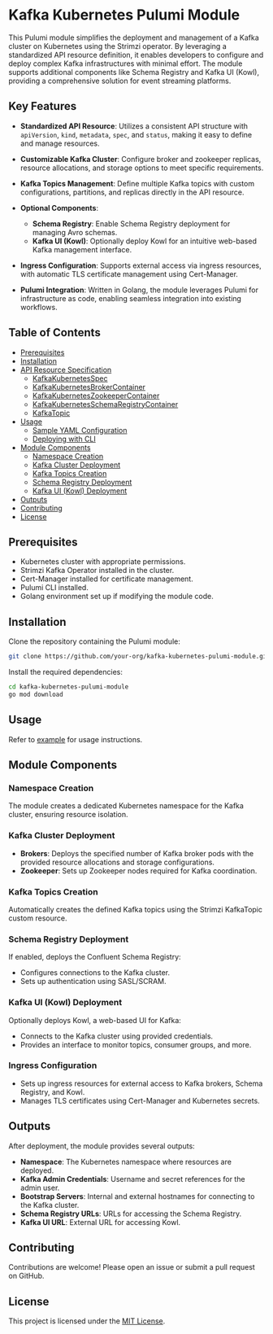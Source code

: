 # Kafka Kubernetes Pulumi Module

This Pulumi module simplifies the deployment and management of a Kafka cluster on Kubernetes using the Strimzi operator. By leveraging a standardized API resource definition, it enables developers to configure and deploy complex Kafka infrastructures with minimal effort. The module supports additional components like Schema Registry and Kafka UI (Kowl), providing a comprehensive solution for event streaming platforms.

## Key Features

- **Standardized API Resource**: Utilizes a consistent API structure with `apiVersion`, `kind`, `metadata`, `spec`, and `status`, making it easy to define and manage resources.

- **Customizable Kafka Cluster**: Configure broker and zookeeper replicas, resource allocations, and storage options to meet specific requirements.

- **Kafka Topics Management**: Define multiple Kafka topics with custom configurations, partitions, and replicas directly in the API resource.

- **Optional Components**:
    - **Schema Registry**: Enable Schema Registry deployment for managing Avro schemas.
    - **Kafka UI (Kowl)**: Optionally deploy Kowl for an intuitive web-based Kafka management interface.

- **Ingress Configuration**: Supports external access via ingress resources, with automatic TLS certificate management using Cert-Manager.

- **Pulumi Integration**: Written in Golang, the module leverages Pulumi for infrastructure as code, enabling seamless integration into existing workflows.

## Table of Contents

- [Prerequisites](#prerequisites)
- [Installation](#installation)
- [API Resource Specification](#api-resource-specification)
    - [KafkaKubernetesSpec](#kafkakubernetesspec)
    - [KafkaKubernetesBrokerContainer](#kafkakubernetesbrokercontainer)
    - [KafkaKubernetesZookeeperContainer](#kafkakuberneteszookeepercontainer)
    - [KafkaKubernetesSchemaRegistryContainer](#kafkakubernetesschemaregistrycontainer)
    - [KafkaTopic](#kafkatopic)
- [Usage](#usage)
    - [Sample YAML Configuration](#sample-yaml-configuration)
    - [Deploying with CLI](#deploying-with-cli)
- [Module Components](#module-components)
    - [Namespace Creation](#namespace-creation)
    - [Kafka Cluster Deployment](#kafka-cluster-deployment)
    - [Kafka Topics Creation](#kafka-topics-creation)
    - [Schema Registry Deployment](#schema-registry-deployment)
    - [Kafka UI (Kowl) Deployment](#kafka-ui-kowl-deployment)
- [Outputs](#outputs)
- [Contributing](#contributing)
- [License](#license)

## Prerequisites

- Kubernetes cluster with appropriate permissions.
- Strimzi Kafka Operator installed in the cluster.
- Cert-Manager installed for certificate management.
- Pulumi CLI installed.
- Golang environment set up if modifying the module code.

## Installation

Clone the repository containing the Pulumi module:

```bash
git clone https://github.com/your-org/kafka-kubernetes-pulumi-module.git
```

Install the required dependencies:

```bash
cd kafka-kubernetes-pulumi-module
go mod download
```
## Usage

Refer to [example](example.md) for usage instructions.

## Module Components

### Namespace Creation

The module creates a dedicated Kubernetes namespace for the Kafka cluster, ensuring resource isolation.

### Kafka Cluster Deployment

- **Brokers**: Deploys the specified number of Kafka broker pods with the provided resource allocations and storage configurations.
- **Zookeeper**: Sets up Zookeeper nodes required for Kafka coordination.

### Kafka Topics Creation

Automatically creates the defined Kafka topics using the Strimzi KafkaTopic custom resource.

### Schema Registry Deployment

If enabled, deploys the Confluent Schema Registry:

- Configures connections to the Kafka cluster.
- Sets up authentication using SASL/SCRAM.

### Kafka UI (Kowl) Deployment

Optionally deploys Kowl, a web-based UI for Kafka:

- Connects to the Kafka cluster using provided credentials.
- Provides an interface to monitor topics, consumer groups, and more.

### Ingress Configuration

- Sets up ingress resources for external access to Kafka brokers, Schema Registry, and Kowl.
- Manages TLS certificates using Cert-Manager and Kubernetes secrets.

## Outputs

After deployment, the module provides several outputs:

- **Namespace**: The Kubernetes namespace where resources are deployed.
- **Kafka Admin Credentials**: Username and secret references for the admin user.
- **Bootstrap Servers**: Internal and external hostnames for connecting to the Kafka cluster.
- **Schema Registry URLs**: URLs for accessing the Schema Registry.
- **Kafka UI URL**: External URL for accessing Kowl.


## Contributing

Contributions are welcome! Please open an issue or submit a pull request on GitHub.

## License

This project is licensed under the [MIT License](LICENSE).
